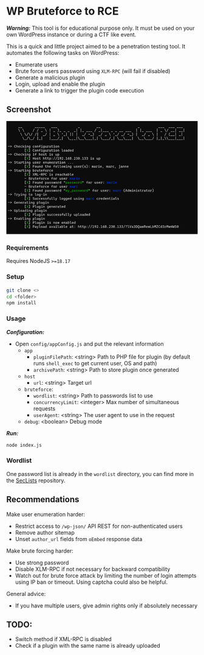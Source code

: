 # WP Bruteforce to RCE

***Warning:*** This tool is for educational purpose only. It must be used on your own WordPress instance or during a 
CTF like event.

This is a quick and little project aimed to be a penetration testing tool. It automates the following tasks on WordPress:
- Enumerate users
- Brute force users password using `XLM-RPC` (will fail if disabled)
- Generate a malicious plugin
- Login, upload and enable the plugin
- Generate a link to trigger the plugin code execution

## Screenshot

![](img/usage-demo.png)

### Requirements

Requires NodeJS `>=18.17`

### Setup

```bash
git clone <>
cd <folder>
npm install
```

### Usage

***Configuration:***

- Open `config/appConfig.js` and put the relevant information
    - `app`
        - `pluginFilePath`: \<string\> Path to PHP file for plugin (by default runs `shell_exec` to get current user, OS and path)
        - `archivePath`: \<string\> Path to store plugin once generated
    - `host`
        - `url`: \<string\> Target url
    - `bruteforce`:
        - `wordlist`: \<string\> Path to passwords list to use
        - `concurrencyLimit`: \<integer\> Max number of simultaneous requests
        - `userAgent`: \<string\> The user agent to use in the request
  - `debug`: \<boolean\> Debug mode

***Run:***

```bash
node index.js
```

### Wordlist

One password list is already in the `wordlist` directory, you can find more in the 
[SecLists](https://github.com/danielmiessler/SecLists/tree/master/Passwords) repository.

##  Recommendations

Make user enumeration harder:
- Restrict access to `/wp-json/`  API REST for non-authenticated users
- Remove author sitemap
- Unset `author_url` fields from ``oEmbed`` response data

Make brute forcing harder:
- Use strong password
- Disable XLM-RPC if not necessary for backward compatibility
- Watch out for brute force attack by limiting the number of login attempts using IP ban or timeout. Using captcha could also be helpful.

General advice:
- If you have multiple users, give admin rights only if absolutely necessary

## TODO:

- Switch method if XML-RPC is disabled
- Check if a plugin with the same name is already uploaded